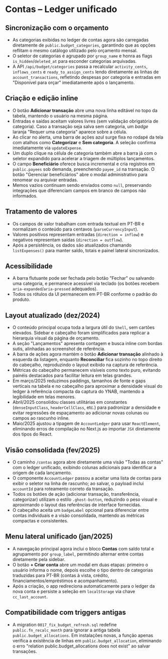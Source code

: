 # Contas – Ledger unificado

## Sincronização com o orçamento
- As categorias exibidas no ledger de contas agora são carregadas diretamente de `public.budget_categories`, garantindo que as opções reflitam o mesmo catálogo utilizado pelo orçamento mensal.
- O seletor de categorias é agrupado por `group_name` e honra as flags `is_hidden`/`deleted_at` para esconder categorias arquivadas.
- A API `/api/budget/categories` passa a recalcular `activity_cents`, `inflows_cents` e `ready_to_assign_cents` lendo diretamente as linhas de `account_transactions`, refletindo despesas por categoria e entradas em "Disponível para orçar" imediatamente após o lançamento.

## Criação e edição inline
- O botão **Adicionar transação** abre uma nova linha editável no topo da tabela, mantendo o usuário na mesma página.
- Entradas e saídas aceitam valores livres (sem validação obrigatória de categoria). Caso a transação seja salva sem categoria, um _badge_ laranja "Requer uma categoria" aparece sobre a célula.
- Ao clicar no alerta, uma barra de ações azul surge fixa no rodapé da tela com atalhos como **Categorizar** e **Sem categoria**. A seleção confirma imediatamente via `updateExpense`.
- Um duplo clique na célula de categoria também abre a barra já com o seletor expandido para acelerar a triagem de múltiplos lançamentos.
- O campo **Beneficiário** oferece busca incremental e cria registros em `public.payees` sob demanda, preenchendo `payee_id` na transação. O botão "Gerenciar beneficiários" abre o modal administrativo para renomear ou arquivar entradas.
- Memos vazios continuam sendo enviados como `null`, preservando integrações que diferenciam campos em branco de campos não informados.

## Tratamento de valores
- Os campos de valor trabalham com entrada textual em PT-BR e normalizam o conteúdo para centavos (`parseCurrencyInput`).
- Valores positivos representam entradas (`direction = inflow`) e negativos representam saídas (`direction = outflow`).
- Após a persistência, os dados são atualizados chamando `listExpenses()` para manter saldo, totais e painel lateral sincronizados.

## Acessibilidade
- A barra flutuante pode ser fechada pelo botão "Fechar" ou salvando uma categoria, e permanece acessível via teclado (os botões recebem `aria-expanded`/`aria-pressed` adequados).
- Todos os rótulos da UI permanecem em PT-BR conforme o padrão do produto.

## Layout atualizado (dez/2024)
- O conteúdo principal ocupa toda a largura útil do `Shell`, sem cartões elevados. Sidebar e cabeçalho foram simplificados para
  replicar a hierarquia visual da página de orçamento.
- A seção "Lançamentos" apresenta contagem e busca inline com bordas sutis, alinhadas ao screenshot de referência.
- A barra de ações agora mantém o botão **Adicionar transação** alinhado à esquerda da listagem, enquanto **Reconciliar** fica
  sozinho no topo direito do cabeçalho, reproduzindo o layout exibido na captura de referência.
- Métricas do cabeçalho permanecem visíveis como texto puro, evitando painéis destacados para facilitar leitura em telas grandes.
- Em março/2025 reduzimos paddings, tamanhos de fonte e gaps verticais na tabela e no cabeçalho para aproximar a densidade visual
  do ledger à referência compacta da captura do YNAB, mantendo a legibilidade em telas menores.
- Abril/2025 consolidou classes utilitárias em constantes (`denseInputClass`, `headerCellClass`, etc.) para padronizar a densidade
  e evitar regressões de espaçamento ao adicionar novas colunas ou campos ao rascunho inline.
- Maio/2025 ajustou a tipagem de `AccountLedger` para usar `ReactElement`, eliminando erros de compilação no Next.js ao importar
  `JSX` diretamente dos tipos do React.

## Visão consolidada (fev/2025)
- O caminho `/contas` agora abre diretamente uma visão "Todas as contas" com o ledger unificado, exibindo colunas adicionais
  para identificar a origem de cada lançamento.
- O componente `AccountLedger` passou a aceitar uma lista de contas para exibir o seletor na linha de rascunho; ao salvar, o
  payload inclui `accountId` para roteamento correto da transação.
- Todos os botões de ação (adicionar transação, transferência, categorizar) utilizam o estilo `.ghost-button`, reduzindo o peso
  visual e aproximando o layout das referências de interface fornecidas.
- O cabeçalho aceita um `badgeLabel` opcional para diferenciar entre contas individuais e a visão consolidada, mantendo as
  métricas compactas e consistentes.

## Menu lateral unificado (jan/2025)
- A navegação principal agora inclui o bloco **Contas** com saldo total e agrupamento por `group_label`, permitindo alternar entre
  contas diretamente pela sidebar.
- O botão **+ Criar conta** abre um modal em duas etapas: primeiro o usuário informa o nome, depois escolhe o tipo dentro de
  categorias traduzidas para PT-BR (contas à vista, crédito, financiamentos/empréstimos e acompanhamento).
- Após a criação, o app redireciona automaticamente para o ledger da nova conta e persiste a seleção em `localStorage` via chave
  `cc_last_account`.

## Compatibilidade com triggers antigas
- A migration `0017_fix_budget_refresh.sql` redefine `public.fn_recalc_month` para ignorar a antiga tabela
  `public.budget_allocations`. Em instalações novas, a função apenas verifica a existência de linhas em `public.budget_allocation`,
  eliminando o erro "relation public.budget_allocations does not exist" ao salvar transações.

